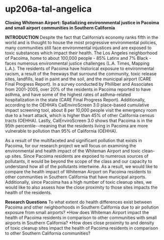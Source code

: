# up206a-tal-angelica

**Closing Whiteman Airport: Spatializing environnmental justice in Pacoima and small airport communities in Southern California**

**INTRODUCTION**
Despite the fact that California’s economy ranks fifth in the world and is thought to house the most progressive environmental policies, many communities still face environmental injustices and are exposed to toxic substances which impact their health. The Los Angeles neighborhood of Pacoima, home to about 100,000 people - 85% Latinx and 7% Black - faces numerous environmental justice challenges (L.A. Times, Mapping L.A.). The residents of Pacoima have historical exposure to environmental racism, a result of the freeways that surround the community, toxic release sites, landfills, lead in paint and the soil, and the municipal airport (CARE Final Progress Report). In a survey conducted by Philliber and Associates from 2001-2005, over 20% of the residents in Pacoima reported to have asthma, and have some of the highest rates of asthma-related hospitalization in the state (CARE Final Progress Report). Additionally, according to the OEHHA’s CalEnviroScreen 3.0 place-based cumulative impact screening tool, about 8 per 10,000 people visit the emergency room due to a heart attack, which is higher than 45% of other California census tracts (OEHHA). Lastly, CalEnviroScreen 3.0 shows that Pacoima is in the 95th percentile--meaning that the residents living in Pacoima are more vulnerable to pollution than 95% of California (OEHHA).

As a result of the multifaceted and significant pollution that exists in Pacoima, for our research project we will focus on examining the environmental and health impact of the Whiteman Airport and toxic clean-up sites. Since Pacoima residents are exposed to numerous sources of pollutants, it would be beyond the scope of the class and our capacity to understand how all of the pollutants intertwine. As a result, we would like to compare the health impact of Whiteman Airport on Pacoima residents to other communities in Southern California that have municipal airports. Additionally, since Pacoima has a high number of toxic cleanup sites, we would like to also assess how the close proximity to those sites impacts the health of the residents. 

**Research Questions**
To what extent do health differences exist between Pacoima and other neighborhoods in Southern California due to air pollution exposure from small airports?
    *How does Whiteman Airport impact the health of Pacoima residents in comparison to other communities with small airports in Southern California?
    *How does close proximity to and density of toxic cleanup sites impact the health of Pacoima residents in comparison to other Southern California communities?
